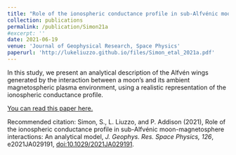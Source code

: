 ```yaml
---
title: "Role of the ionospheric conductance profile in sub-Alfvénic moon-magnetosphere interactions: An analytical model"
collection: publications
permalink: /publication/Simon21a
#excerpt: ''
date: 2021-06-19
venue: 'Journal of Geophysical Research, Space Physics'
paperurl: 'http://lukeliuzzo.github.io/files/Simon_etal_2021a.pdf'
---
```

In this study, we present an analytical description of the Alfvén wings generated by the interaction between a moon’s and its ambient magnetospheric plasma environment, using a realistic representation of the ionospheric conductance profile.

[You can read this paper here.](http://lukeliuzzo.github.io/files/Simon_etal_2021a.pdf)

Recommended citation: Simon, S., L. Liuzzo, and P. Addison (2021), Role of the ionospheric conductance profile in sub-Alfvénic moon-magnetosphere interactions: An analytical model, <i>J. Geophys. Res. Space Physics, 126</i>, e2021JA029191, [doi:10.1029/2021JA029191](https://doi.org/10.1029/2021JA029191).
